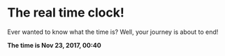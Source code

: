 # The real time clock!

Ever wanted to know what the time is? Well, your journey is about to end!

**The time is Nov 23, 2017, 00:40**